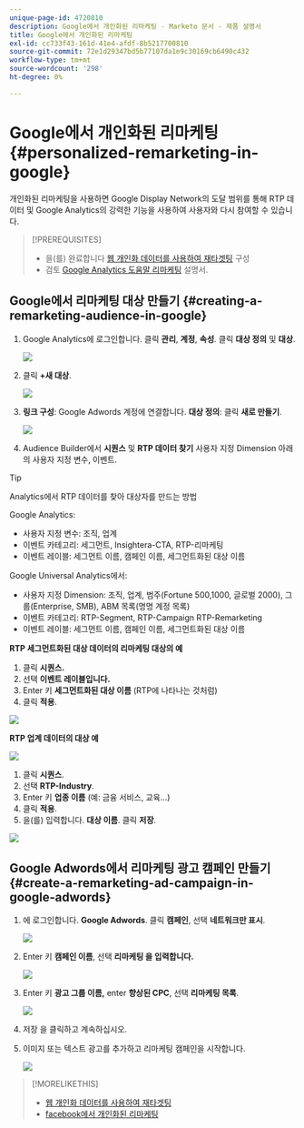 ```yaml
---
unique-page-id: 4720810
description: Google에서 개인화된 리마케팅 - Marketo 문서 - 제품 설명서
title: Google에서 개인화된 리마케팅
exl-id: cc733f43-161d-41e4-afdf-8b5217700810
source-git-commit: 72e1d29347bd5b77107da1e9c30169cb6490c432
workflow-type: tm+mt
source-wordcount: '298'
ht-degree: 0%

---
```


# Google에서 개인화된 리마케팅 {#personalized-remarketing-in-google}

개인화된 리마케팅을 사용하면 Google Display Network의 도달 범위를 통해 RTP 데이터 및 Google Analytics의 강력한 기능을 사용하여 사용자와 다시 참여할 수 있습니다.

>[!PREREQUISITES]
>
>* 을(를) 완료합니다 [웹 개인화 데이터를 사용하여 재타겟팅](/help/marketo/product-docs/web-personalization/website-retargeting/retargeting-with-web-personalization-data.md) 구성
>* 검토 [Google Analytics 도움말 리마케팅](https://support.google.com/analytics/topic/2611283?hl=en&amp;ref_topic=3413645) 설명서.


## Google에서 리마케팅 대상 만들기 {#creating-a-remarketing-audience-in-google}

1. Google Analytics에 로그인합니다. 클릭 **관리**, **계정**, **속성**. 클릭 **대상 정의** 및 **대상**.

   ![](assets/remarketing-ga-screenshots.jpg)

1. 클릭 **+새 대상**.

   ![](assets/image2015-1-15-17-3a26-3a40.png)

1. **링크 구성**: Google Adwords 계정에 연결합니다. **대상 정의**: 클릭 **새로 만들기**.

   ![](assets/image2015-1-15-17-3a32-3a4.png)

1. Audience Builder에서 **시퀀스** 및 **RTP 데이터 찾기** 사용자 지정 Dimension 아래의 사용자 지정 변수, 이벤트.

>[!TIP]
>
>Analytics에서 RTP 데이터를 찾아 대상자를 만드는 방법
>
>Google Analytics:
>
>* 사용자 지정 변수: 조직, 업계
>* 이벤트 카테고리: 세그먼트, Insightera-CTA, RTP-리마케팅
>* 이벤트 레이블: 세그먼트 이름, 캠페인 이름, 세그먼트화된 대상 이름
>
>Google Universal Analytics에서:
>
>* 사용자 지정 Dimension: 조직, 업계, 범주(Fortune 500,1000, 글로벌 2000), 그룹(Enterprise, SMB), ABM 목록(명명 계정 목록)
>* 이벤트 카테고리: RTP-Segment, RTP-Campaign RTP-Remarketing
>* 이벤트 레이블: 세그먼트 이름, 캠페인 이름, 세그먼트화된 대상 이름


**RTP 세그먼트화된 대상 데이터의 리마케팅 대상의 예**

1. 클릭 **시퀀스.**
1. 선택 **이벤트 레이블입니다.**
1. Enter 키 **세그먼트화된 대상 이름** (RTP에 나타나는 것처럼)
1. 클릭 **적용**.

![](assets/image2015-2-10-14-3a51-3a43.png)

**RTP 업계 데이터의 대상 예**

![](assets/image2015-1-15-17-3a36-3a5.png)

1. 클릭 **시퀀스**.
1. 선택 **RTP-Industry**.
1. Enter 키 **업종 이름** (예: 금융 서비스, 교육...)
1. 클릭 **적용**.
1. 을(를) 입력합니다. **대상 이름**. 클릭 **저장**.

![](assets/image2015-1-15-18-3a29-3a16.png)

## Google Adwords에서 리마케팅 광고 캠페인 만들기 {#create-a-remarketing-ad-campaign-in-google-adwords}

1. 에 로그인합니다. **Google Adwords**. 클릭 **캠페인**, 선택 **네트워크만 표시**.

   ![](assets/image2015-1-15-18-3a31-3a58.png)

1. Enter 키 **캠페인 이름**, 선택 **리마케팅 을 입력합니다.**

   ![](assets/image2015-1-15-18-3a35-3a7.png)

1. Enter 키 **광고 그룹 이름,** enter **향상된 CPC**, 선택 **리마케팅 목록**.

   ![](assets/image2015-1-15-18-3a51-3a57.png)

1. 저장 을 클릭하고 계속하십시오.
1. 이미지 또는 텍스트 광고를 추가하고 리마케팅 캠페인을 시작합니다.

   ![](assets/image2015-1-15-18-3a47-3a21.png)

>[!MORELIKETHIS]
>
>* [웹 개인화 데이터를 사용하여 재타겟팅](/help/marketo/product-docs/web-personalization/website-retargeting/retargeting-with-web-personalization-data.md)
>* [facebook에서 개인화된 리마케팅](/help/marketo/product-docs/web-personalization/website-retargeting/personalized-remarketing-in-facebook.md)

